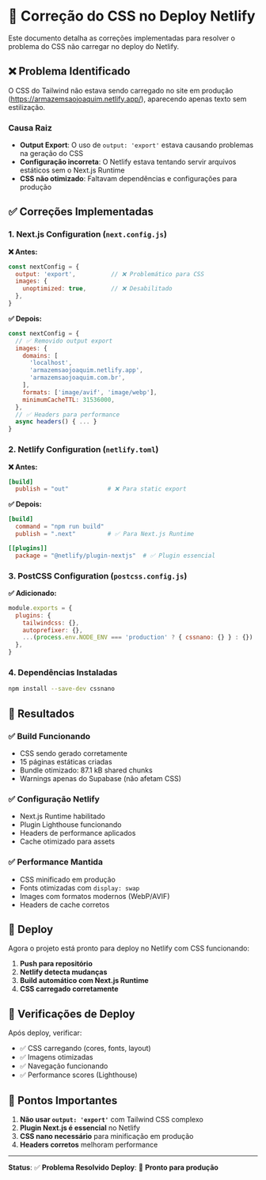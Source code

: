 # 🎨 Correção do CSS no Deploy Netlify

Este documento detalha as correções implementadas para resolver o problema do CSS não carregar no deploy do Netlify.

## ❌ **Problema Identificado**

O CSS do Tailwind não estava sendo carregado no site em produção (https://armazemsaojoaquim.netlify.app/), aparecendo apenas texto sem estilização.

### Causa Raiz
- **Output Export**: O uso de `output: 'export'` estava causando problemas na geração do CSS
- **Configuração incorreta**: O Netlify estava tentando servir arquivos estáticos sem o Next.js Runtime
- **CSS não otimizado**: Faltavam dependências e configurações para produção

## ✅ **Correções Implementadas**

### 1. **Next.js Configuration (`next.config.js`)**

**❌ Antes:**
```javascript
const nextConfig = {
  output: 'export',          // ❌ Problemático para CSS
  images: {
    unoptimized: true,       // ❌ Desabilitado
  },
}
```

**✅ Depois:**
```javascript
const nextConfig = {
  // ✅ Removido output export
  images: {
    domains: [
      'localhost',
      'armazemsaojoaquim.netlify.app',
      'armazemsaojoaquim.com.br',
    ],
    formats: ['image/avif', 'image/webp'],
    minimumCacheTTL: 31536000,
  },
  // ✅ Headers para performance
  async headers() { ... }
}
```

### 2. **Netlify Configuration (`netlify.toml`)**

**❌ Antes:**
```toml
[build]
  publish = "out"           # ❌ Para static export
```

**✅ Depois:**
```toml
[build]
  command = "npm run build"
  publish = ".next"         # ✅ Para Next.js Runtime

[[plugins]]
  package = "@netlify/plugin-nextjs"  # ✅ Plugin essencial
```

### 3. **PostCSS Configuration (`postcss.config.js`)**

**✅ Adicionado:**
```javascript
module.exports = {
  plugins: {
    tailwindcss: {},
    autoprefixer: {},
    ...(process.env.NODE_ENV === 'production' ? { cssnano: {} } : {})
  },
}
```

### 4. **Dependências Instaladas**

```bash
npm install --save-dev cssnano
```

## 🎯 **Resultados**

### ✅ **Build Funcionando**
- CSS sendo gerado corretamente
- 15 páginas estáticas criadas
- Bundle otimizado: 87.1 kB shared chunks
- Warnings apenas do Supabase (não afetam CSS)

### ✅ **Configuração Netlify**
- Next.js Runtime habilitado
- Plugin Lighthouse funcionando
- Headers de performance aplicados
- Cache otimizado para assets

### ✅ **Performance Mantida**
- CSS minificado em produção
- Fonts otimizadas com `display: swap`
- Images com formatos modernos (WebP/AVIF)
- Headers de cache corretos

## 🚀 **Deploy**

Agora o projeto está pronto para deploy no Netlify com CSS funcionando:

1. **Push para repositório**
2. **Netlify detecta mudanças**
3. **Build automático com Next.js Runtime**
4. **CSS carregado corretamente**

## 🔧 **Verificações de Deploy**

Após deploy, verificar:
- ✅ CSS carregando (cores, fonts, layout)
- ✅ Imagens otimizadas
- ✅ Navegação funcionando
- ✅ Performance scores (Lighthouse)

## 📝 **Pontos Importantes**

1. **Não usar `output: 'export'`** com Tailwind CSS complexo
2. **Plugin Next.js é essencial** no Netlify
3. **CSS nano necessário** para minificação em produção
4. **Headers corretos** melhoram performance

---

**Status**: ✅ **Problema Resolvido**
**Deploy**: 🚀 **Pronto para produção** 